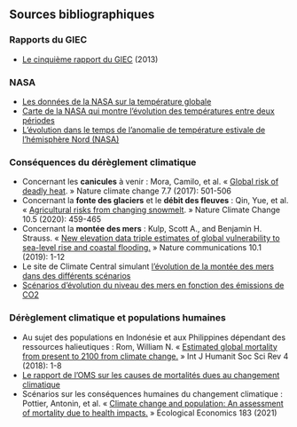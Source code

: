 ## Sources bibliographiques

### Rapports du GIEC

- [Le cinquième rapport du GIEC](https://www.ipcc.ch/assessment-report/ar5/) (2013)

### NASA

- [Les données de la NASA sur la température globale](https://data.giss.nasa.gov/gistemp/graphs_v4/) 
- [Carte de la NASA qui montre l’évolution des températures entre deux périodes](https://svs.gsfc.nasa.gov/cgi-bin/details.cgi?aid=4626) 
- [L’évolution dans le temps de l’anomalie de température estivale de l’hémisphère Nord (NASA)](https://svs.gsfc.nasa.gov/3975) 

### Conséquences du dérèglement climatique

- Concernant les __canicules__ à venir : Mora, Camilo, et al. « [Global risk of deadly heat](https://www.nature.com/articles/nclimate3322). » Nature climate change 7.7 (2017): 501-506 
- Concernant la __fonte des glaciers__ et le __débit des fleuves__ : Qin, Yue, et al. « [Agricultural risks from changing snowmelt](https://www.nature.com/articles/s41558-020-0746-8?proof=t). » Nature Climate Change 10.5 (2020): 459-465
- Concernant la __montée des mers__ : Kulp, Scott A., and Benjamin H. Strauss. « [New elevation data triple estimates of global vulnerability to sea-level rise and coastal flooding.](https://www.nature.com/articles/s41467-019-12808-z) » Nature communications 10.1 (2019): 1-12 
- Le site de Climate Central simulant [l’évolution de la montée des mers dans des différents scénarios](https://coastal.climatecentral.org/map/8/100.6166/13.2746/) 
- [Scénarios d’évolution du niveau des mers en fonction des émissions de CO2](https://www.researchgate.net/publication/319686017_GLOBAL_AND_REGIONAL_SEA_LEVEL_RISE_SCENARIOS_FOR_THE_UNITED_STATES)

### Dérèglement climatique et populations humaines

- Au sujet des populations en Indonésie et aux Philippines dépendant des ressources halieutiques : Rom, William N. « [Estimated global mortality from present to 2100 from climate change.](https://legacy-assets.eenews.net/open_files/assets/2018/04/04/document_gw_09.pdf) » Int J Humanit Soc Sci Rev 4 (2018): 1-8 
- [Le rapport de l’OMS sur les causes de mortalités dues au changement climatique](https://iris.who.int/bitstream/handle/10665/134014/9789241507691_eng.pdf)  
- Scénarios sur les conséquences humaines du changement climatique : Pottier, Antonin, et al. « [Climate change and population: An assessment of mortality due to health impacts.](https://www.sciencedirect.com/science/article/abs/pii/S0921800921000252) » Ecological Economics 183 (2021)

